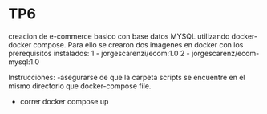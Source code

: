 # TP6
creacion de  e-commerce basico  con base datos MYSQL utilizando docker-docker compose.
Para ello se crearon dos imagenes en docker con los prerequisitos instalados:
1 - jorgescarenzi/ecom:1.0
2 - jorgescarenz/ecom-mysql:1.0

Instrucciones:
-asegurarse de que la carpeta scripts se encuentre en el mismo directorio que docker-compose file.
- correr docker compose up

